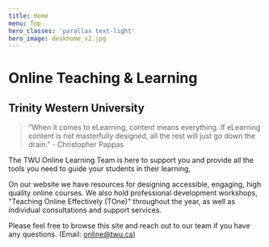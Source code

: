 ```yaml
---
title: Home
menu: Top
hero_classes: 'parallax text-light'
hero_image: deskhome_v2.jpg
---
```


# Online Teaching & Learning
## Trinity Western University

> “When it comes to eLearning, content means everything. If eLearning content is not masterfully designed, all the rest will just go down the drain.” - Christopher Pappas


The TWU Online Learning Team is here to support you and provide all the tools you need to guide your students in their learning,

On our website we have resources for designing accessible, engaging, high quality online courses.  We also hold professional development workshops, "Teaching Online Effectively (TOne)" throughout the year, as well as individual consultations and support services.

Please feel free to browse this site and reach out to our team if you have any questions. (Email: online@twu.ca)
